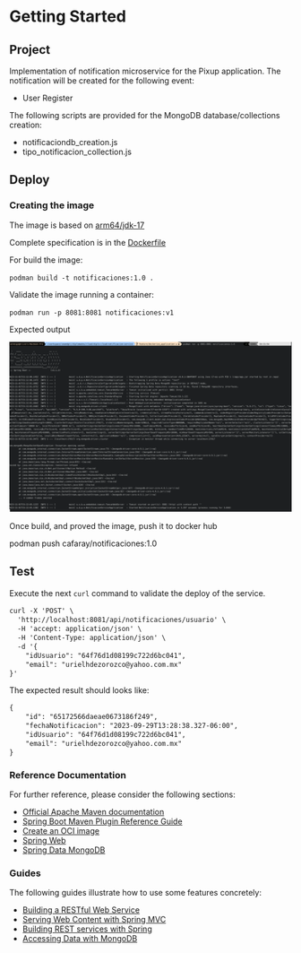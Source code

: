 # Getting Started

## Project

Implementation of notification microservice for the Pixup application.
The notification will be created for the following event:
- User Register

The following scripts are provided for the MongoDB database/collections creation:
* notificaciondb_creation.js
* tipo_notificacion_collection.js

## Deploy

### Creating the image

The image is based on [arm64/jdk-17](https://hub.docker.com/layers/arm64v8/openjdk/17-ea-16-jdk/images/sha256-149f7dbd5287cb06efc8c5d0dfffeffcc36e8a9872dca7736ef8c333a3eca6a2?context=explore)

Complete specification is in the [Dockerfile](./Dockerfile)

For build the image:

`podman build -t notificaciones:1.0 .`

Validate the image running a container:

`podman run -p 8081:8081 notificaciones:v1`

Expected output

![Image running in a container over podman](_resources/image_container_podman.png)

Once build, and proved the image, push it to docker hub

podman push cafaray/notificaciones:1.0 

## Test

Execute the next `curl` command to validate the deploy of the service. 

```shell
curl -X 'POST' \
  'http://localhost:8081/api/notificaciones/usuario' \
  -H 'accept: application/json' \
  -H 'Content-Type: application/json' \
  -d '{
    "idUsuario": "64f76d1d08199c722d6bc041",
    "email": "urielhdezorozco@yahoo.com.mx"
}' 
```

The expected result should looks like:

```
{
    "id": "65172566daeae0673186f249",
    "fechaNotificacion": "2023-09-29T13:28:38.327-06:00",
    "idUsuario": "64f76d1d08199c722d6bc041",
    "email": "urielhdezorozco@yahoo.com.mx"
}
```
 
### Reference Documentation
For further reference, please consider the following sections:

* [Official Apache Maven documentation](https://maven.apache.org/guides/index.html)
* [Spring Boot Maven Plugin Reference Guide](https://docs.spring.io/spring-boot/docs/2.7.15/maven-plugin/reference/html/)
* [Create an OCI image](https://docs.spring.io/spring-boot/docs/2.7.15/maven-plugin/reference/html/#build-image)
* [Spring Web](https://docs.spring.io/spring-boot/docs/2.7.15/reference/htmlsingle/index.html#web)
* [Spring Data MongoDB](https://docs.spring.io/spring-boot/docs/2.7.15/reference/htmlsingle/index.html#data.nosql.mongodb)

### Guides
The following guides illustrate how to use some features concretely:

* [Building a RESTful Web Service](https://spring.io/guides/gs/rest-service/)
* [Serving Web Content with Spring MVC](https://spring.io/guides/gs/serving-web-content/)
* [Building REST services with Spring](https://spring.io/guides/tutorials/rest/)
* [Accessing Data with MongoDB](https://spring.io/guides/gs/accessing-data-mongodb/)


